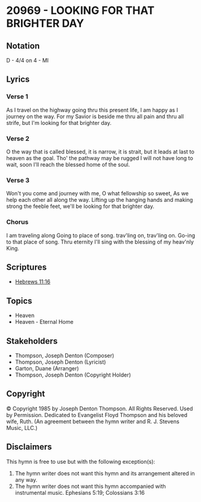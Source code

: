 # 20969 - LOOKING FOR THAT BRIGHTER DAY

## Notation

D - 4/4 on 4 - MI

## Lyrics

### Verse 1

As I travel on the highway going thru this present life, I am happy as I journey on the way. For my Savior is beside me thru all pain and thru all strife, but I'm looking for that brighter day.

### Verse 2

O the way that is called blessed, it is narrow, it is strait, but it leads at last to heaven as the goal. Tho' the pathway may be rugged I will not have long to wait, soon I'll reach the blessed home of the soul.

### Verse 3

Won't you come and journey with me, O what fellowship so sweet, As we help each other all along the way. Lifting up the hanging hands and making strong the feeble feet, we'll be looking for that brighter day.

### Chorus

I am traveling along Going to place of song. trav'ling on, trav'ling on. Go-ing to that place of song. Thru eternity I'll sing with the blessing of my heav'nly King.


## Scriptures

- [Hebrews 11:16](https://www.biblegateway.com/passage/?search=Hebrews%2011%3A16)

## Topics

- Heaven
- Heaven - Eternal Home

## Stakeholders

- Thompson, Joseph Denton (Composer)
- Thompson, Joseph Denton (Lyricist)
- Garton, Duane (Arranger)
- Thompson, Joseph Denton (Copyright Holder)

## Copyright

© Copyright 1985 by Joseph Denton Thompson. All Rights Reserved. Used by Permission. Dedicated to Evangelist Floyd Thompson and his beloved wife, Ruth.
(An agreement between the hymn writer and R. J. Stevens Music, LLC.)

## Disclaimers

This hymn is free to use but with the following exception(s):
1. The hymn writer does not want this hymn and its arrangement altered in any way.
2. The hymn writer does not want this hymn accompanied with instrumental music.
Ephesians 5:19; Colossians 3:16

